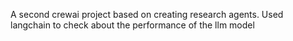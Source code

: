 A second crewai project based on creating research agents.
Used langchain to check about the performance of the llm model
